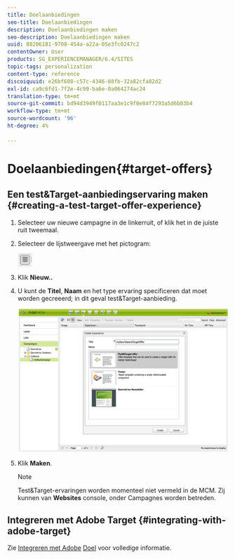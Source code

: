 ```yaml
---
title: Doelaanbiedingen
seo-title: Doelaanbiedingen
description: Doelaanbiedingen maken
seo-description: Doelaanbiedingen maken
uuid: 88206181-9708-454a-a22a-05e3fc0247c2
contentOwner: User
products: SG_EXPERIENCEMANAGER/6.4/SITES
topic-tags: personalization
content-type: reference
discoiquuid: e26bf608-c57c-4346-88fb-32a82cfa82d2
exl-id: ca9c6fd1-7f2e-4c99-ba6e-0a064274ac24
translation-type: tm+mt
source-git-commit: bd94d3949f0117aa3e1c9f0e84f7293a5d6b03b4
workflow-type: tm+mt
source-wordcount: '96'
ht-degree: 4%

---
```


# Doelaanbiedingen{#target-offers}

## Een test&amp;Target-aanbiedingservaring maken {#creating-a-test-target-offer-experience}

1. Selecteer uw nieuwe campagne in de linkerruit, of klik het in de juiste ruit tweemaal.
1. Selecteer de lijstweergave met het pictogram:

   ![](do-not-localize/chlimage_1-11.png)

1. Klik **Nieuw..**
1. U kunt de **Titel**, **Naam** en het type ervaring specificeren dat moet worden gecreeerd; in dit geval test&amp;Target-aanbieding.

   ![chlimage_1-139](assets/chlimage_1-139.png)

1. Klik **Maken**.

   >[!NOTE]
   >
   >Test&amp;Target-ervaringen worden momenteel niet vermeld in de MCM. Zij kunnen van **Websites** console, onder Campagnes worden betreden.

## Integreren met Adobe Target {#integrating-with-adobe-target}

Zie [Integreren met Adobe](/help/sites-administering/target.md) [Doel](/help/sites-administering/target.md) voor volledige informatie.

